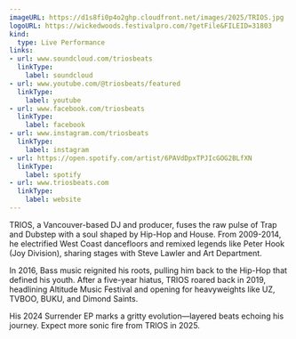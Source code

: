 ```yaml
---
imageURL: https://d1s8fi0p4o2ghp.cloudfront.net/images/2025/TRIOS.jpg
logoURL: https://wickedwoods.festivalpro.com/?getFile&FILEID=31803
kind:
  type: Live Performance
links:
- url: www.soundcloud.com/triosbeats
  linkType:
    label: soundcloud
- url: www.youtube.com/@triosbeats/featured
  linkType:
    label: youtube
- url: www.facebook.com/triosbeats
  linkType:
    label: facebook
- url: www.instagram.com/triosbeats
  linkType:
    label: instagram
- url: https://open.spotify.com/artist/6PAVdDpxTPJIcGOG2BLfXN
  linkType:
    label: spotify
- url: www.triosbeats.com
  linkType:
    label: website
---
```

TRIOS, a Vancouver-based DJ and producer, fuses the raw pulse of Trap and Dubstep with a soul shaped by Hip-Hop and House. From 2009-2014, he electrified West Coast dancefloors and remixed legends like Peter Hook (Joy Division), sharing stages with Steve Lawler and Art Department.

 In 2016, Bass music reignited his roots, pulling him back to the Hip-Hop that defined his youth. After a five-year hiatus, TRIOS roared back in 2019, headlining Altitude Music Festival and opening for heavyweights like UZ, TVBOO, BUKU, and Dimond Saints. 

His 2024 Surrender EP marks a gritty evolution—layered beats echoing his journey. Expect more sonic fire from TRIOS in 2025.